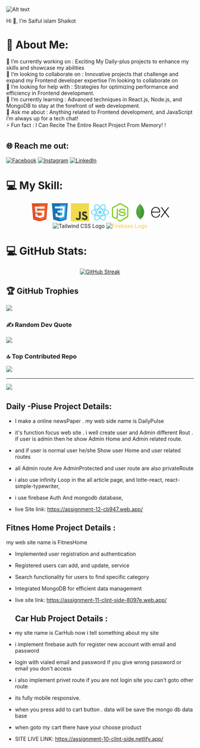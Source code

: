 <img src="https://i.ibb.co/pRvycx9/git-banner.jpg" alt="Alt text">

Hi 👋, I'm Saiful islam Shaikot
# 💫 About Me:
🔭 I’m currently working on :  Exciting My Daily-plus projects to enhance my skills and showcase my abilities<br>👯 I’m looking to collaborate on :  Innovative projects that challenge and expand my Frontend developer expertise I’m looking to collaborate on<br>🤝 I’m looking for help with : Strategies for optimizing performance and efficiency in Frontend development.<br>🌱 I’m currently learning : Advanced techniques in React.js, Node.js, and MongoDB to stay at the forefront of web development.<br>💬 Ask me about : Anything related to Frontend development, and JavaScript I’m always up for a tech chat!<br>⚡ Fun fact :   I Can Recite The Entire React Project From Memory! !


## 🌐 Reach me out:
[![Facebook](https://img.shields.io/badge/Facebook-%231877F2.svg?logo=Facebook&logoColor=white)](https://www.facebook.com/profile.php?id=100015322578979https://www.facebook.com/profile.php?id=100015322578979) [![Instagram](https://img.shields.io/badge/Instagram-%23E4405F.svg?logo=Instagram&logoColor=white)](https://instagram.com/shaikot_mr9?igshid=OGQ5ZDc2ODk2ZA==) [![LinkedIn](https://img.shields.io/badge/LinkedIn-%230077B5.svg?logo=linkedin&logoColor=white)](https://www.linkedin.com/in/saiful-islam-shaikot-8839ba181/) 

# 💻 My Skill:
<p align="center">
    <img src="https://raw.githubusercontent.com/devicons/devicon/master/icons/html5/html5-original.svg" alt="HTML Logo" width="50" height="50">
    <img src="https://raw.githubusercontent.com/devicons/devicon/master/icons/css3/css3-original.svg" alt="CSS Logo" width="50" height="50">
    <img src="https://raw.githubusercontent.com/devicons/devicon/master/icons/javascript/javascript-original.svg" alt="JavaScript Logo" width="50" height="50">
    <img src="https://raw.githubusercontent.com/devicons/devicon/master/icons/react/react-original.svg" alt="React Logo" width="50" height="50">
    <img src="https://raw.githubusercontent.com/devicons/devicon/master/icons/nodejs/nodejs-original.svg" alt="Node.js Logo" width="50" height="50">
    <img src="https://raw.githubusercontent.com/devicons/devicon/master/icons/mongodb/mongodb-original.svg" alt="MongoDB Logo" width="50" height="50">
    <img src="https://raw.githubusercontent.com/devicons/devicon/master/icons/express/express-original.svg" alt="Express.js Logo" width="50" height="50">
    <img src="https://simpleicons.org/icons/tailwindcss.svg" alt="Tailwind CSS Logo" width="50" height="50">
    <img src="https://simpleicons.org/icons/firebase.svg" alt="Firebase Logo" width="50" height="50" style="color: #FFCA28">
</p>

# 💻 GitHub Stats:
<div align="center">
  <a href="https://git.io/streak-stats">
    <img src="https://github-readme-streak-stats.herokuapp.com?user=shaikot07&theme=dark" alt="GitHub Streak" width="800" />
  </a>
</div>

## 🏆 GitHub Trophies
![](https://github-profile-trophy.vercel.app/?username=shaikot07&theme=radical&no-frame=false&no-bg=true&margin-w=4)

### ✍️ Random Dev Quote
![](https://quotes-github-readme.vercel.app/api?type=horizontal&theme=radical)

### 🔝 Top Contributed Repo
![](https://github-contributor-stats.vercel.app/api?username=shaikot07&limit=5&theme=dark&combine_all_yearly_contributions=true)



---
[![](https://visitcount.itsvg.in/api?id=shaikot07&icon=0&color=0)](https://visitcount.itsvg.in)


## Daily -Piuse Project Details:
- I make a online newsPaper . my web side name is DailyPulse

- it's function focus web site . i well create user and Admin different Rout . if user is admin then he show Admin Home and Admin related route.

- and if user is normal user he/she Show user Home and user related routes

- all Admin route Are AdminProtected and user route are also privateRoute

- i also use infinity Loop in the all article page, and lotte-react, react-simple-typewriter,
- i  use firebase Auth And mongodb database,

- live Site link: https://assignment-12-cb947.web.app/


## Fitnes Home Project Details :
my web site name is FitnesHome 

- Implemented user registration and authentication
- Registered users can add, and update, service
- Search functionality for users to find specific category
- Integrated MongoDB for efficient data management
- live site link: https://assignment-11-clint-side-8097e.web.app/

  ## Car Hub Project Details :
- my site name is CarHub now i tell something about my site

- i implement firebase auth for register new account with email and password

- login with vialed email and password if you give wrong password or email you don't access

- i also implement privet route if you are not login site you can't goto other route

- its fully mobile responsive.

- when you press add to cart button . data will be save the mongo db data base

- when goto my cart there have your choose product
- SITE LIVE LINK: https://assignment-10-clint-side.netlify.app/
<!-- Proudly created with GPRM ( https://gprm.itsvg.in ) -->
